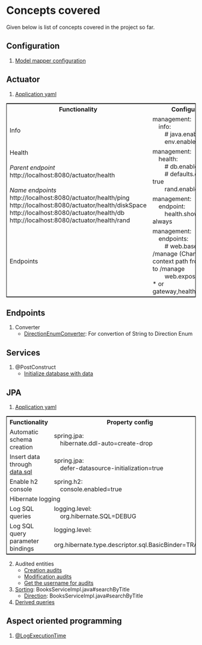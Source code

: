 # Concepts covered
Given below is list of concepts covered in the project so far.

## Configuration
1. [Model mapper configuration](src/main/java/venkat/springboot/simple/jpademo/config/AppConfig.java)

## Actuator
1. [Application yaml](src/main/resources/application.yaml)

<table style="border: 1px solid black;">
    <tr>
        <th>Functionality</th>
        <th>Configuration</th>
    </tr>
    <tr>
        <td>Info</td>
        <td>management:<br />&emsp;info:<br />&emsp;&emsp;# java.enabled: true<br />&emsp;&emsp;env.enabled: true</td>
    </tr>
    <tr>
        <td rowspan="2">
            Health <br />
            <br />
            <i>Parent endpoint</i> <br />
            http://localhost:8080/actuator/health <br />
            <br />
            <i>Name endpoints</i> <br />
            http://localhost:8080/actuator/health/ping <br />
            http://localhost:8080/actuator/health/diskSpace <br />
            http://localhost:8080/actuator/health/db <br />
            http://localhost:8080/actuator/health/rand
        </td>
        <td>management:<br />&emsp;health:<br />&emsp;&emsp;# db.enabled: true<br />&emsp;&emsp;# defaults.enabled: true<br />&emsp;&emsp;rand.enabled: true</td>
    </tr>
    <tr>
        <td>management:<br />&emsp;endpoint:<br />&emsp;&emsp;health.show-details: always</td>
    </tr>
    <tr>
        <td>Endpoints</td>
        <td>management:<br />&emsp;endpoints:<br />&emsp;&emsp;# web.base-path: /manage (Changes the context path from /actuator to /manage<br />&emsp;&emsp;web.exposure.include: * or gateway,health,info,metrics</td>
    </tr>
</table>

## Endpoints
1. Converter
    * [DirectionEnumConverter](src/main/java/venkat/springboot/simple/jpademo/common/endpoints/converters/DirectionEnumConverter.java): For convertion of String to Direction Enum

## Services
1. @PostConstruct
     * [Initialize database with data](src/main/java/venkat/springboot/simple/jpademo/book/services/BooksServiceImpl.java)

## JPA
1. [Application yaml](src/main/resources/application.yaml)

<table style="border: 1px solid black;">
    <tr>
        <th>Functionality</th>
        <th>Property config</th>
    </tr>
    <tr>
        <td>Automatic schema creation</td>
        <td>spring.jpa:<br />&emsp;hibernate.ddl-auto=create-drop</td>
    </tr>
    <tr>
        <td>Insert data through <a href="src/main/resources/data.sql">data.sql</a></td>
        <td>spring.jpa:<br />&emsp;defer-datasource-initialization=true</td>
    </tr>
    <tr>
        <td>Enable h2 console</td>
        <td>spring.h2:<br />&emsp;console.enabled=true</td>
    </tr>
    <tr>
        <td colspan="2">Hibernate logging</td>
    </tr>
    <tr>
        <td>Log SQL queries</td>
        <td>logging.level:<br />&emsp;org.hibernate.SQL=DEBUG</td>
    </tr>
    <tr>
        <td>Log SQL query parameter bindings</td>
        <td>logging.level:<br />&emsp;org.hibernate.type.descriptor.sql.BasicBinder=TRACE</td>
    </tr>
</table>

2. Audited entities
     * [Creation audits](src/main/java/venkat/springboot/simple/jpademo/common/entity/base/AuditedEntity.java)
     * [Modification audits](src/main/java/venkat/springboot/simple/jpademo/common/entity/base/AuditedModifiableEntity.java)
     * [Get the username for audits](src/main/java/venkat/springboot/simple/jpademo/common/entity/audit/AppAuditorAwareImpl.java)
3. [Sorting](src/main/java/venkat/springboot/simple/jpademo/book/services/BooksServiceImpl.java#searchByTitle): BooksServiceImpl.java#searchByTitle
     * [Direction](src/main/java/venkat/springboot/simple/jpademo/book/services/BooksServiceImpl.java#searchByTitle): BooksServiceImpl.java#searchByTitle
4. [Derived queries](src/main/java/venkat/springboot/simple/jpademo/book/repos/BooksRepository.java)

## Aspect oriented programming
1. [@LogExecutionTime](../common/src/main/java/venkat/common/logging/aop/LogExecutionTime.java)
